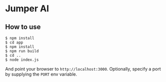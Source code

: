 # Jumper AI

## How to use

```
$ npm install
$ cd app
$ npm install
$ npm run build
$ cd ..
$ node index.js
```

And point your browser to `http://localhost:3000`. Optionally, specify
a port by supplying the `PORT` env variable.
